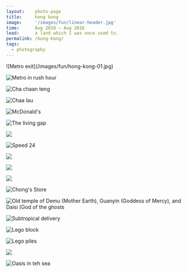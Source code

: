 ```yaml
---
layout:    photo-page
title:     hong kong
image:     '/images/fun/linear-header.jpg'
time:      Aug 2010 – Aug 2016
lead:      a land which I was once used to.
permalink: /hong-kong/
tags:
  - photography
---
```


<div class="w-675" markdown="1">
![Metro exit](/images/fun/hong-kong-01.jpg)

![Metro in rush hour](/images/fun/hong-kong-02.jpg)

![Cha chaan teng](/images/fun/hong-kong-03.jpg)

![Chaa lau](/images/fun/hong-kong-04.jpg)

![McDonald's](/images/fun/hong-kong-05.jpg)

![The living gap](/images/fun/hong-kong-08.jpg)

![](/images/fun/hong-kong-09.jpg)

![Speed 24](/images/fun/hong-kong-10.jpg)

![](/images/fun/hong-kong-11.jpg)

![](/images/fun/hong-kong-12.jpg)

![](/images/fun/hong-kong-13.jpg)

![Chong's Store](/images/fun/hong-kong-14.jpg)

![Old temple of Demu (Mother Earth), Guanyin (Goddess of Mercy), and Daisi (God of the ghosts](/images/fun/hong-kong-15.jpg)

![Subtropical delivery](/images/fun/hong-kong-16-c.jpg)

![Lego block](/images/fun/hong-kong-17.jpg)

![Lego piles](/images/fun/hong-kong-18.jpg)

![](/images/fun/hong-kong-06.jpg)

![Oasis in teh sea](/images/fun/hong-kong-19.jpg)
</div>
